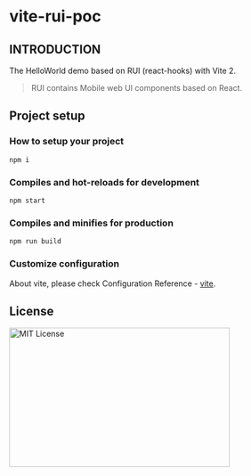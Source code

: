 # vite-rui-poc

## INTRODUCTION

The HelloWorld demo based on RUI (react-hooks) with Vite 2.

> RUI contains Mobile web UI components based on React.

## Project setup

### How to setup your project
```
npm i
```

### Compiles and hot-reloads for development
```
npm start
```

### Compiles and minifies for production
```
npm run build
```

### Customize configuration

About vite, please check Configuration Reference - [vite](https://vitejs.dev/config/).

## License

<img src="https://nikoni.top/images/niko-mit-react.png" alt="MIT License" width="396" height="250"/>
